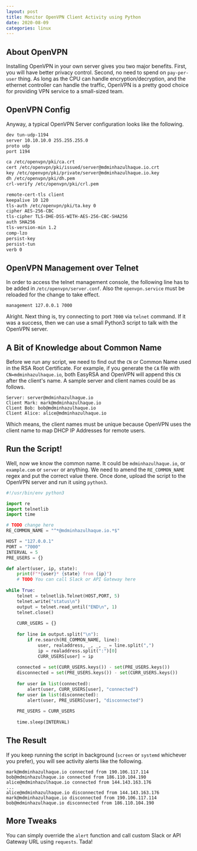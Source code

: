 ```yaml
---
layout: post
title: Monitor OpenVPN Client Activity using Python
date: 2020-08-09
categories: linux
---
```


## About OpenVPN

Installing OpenVPN in your own server gives you two major benefits. First, you will have better privacy control. Second, no need to spend on `pay-per-user` thing. As long as the CPU can handle encryption/decryption, and the ethernet controller can handle the traffic, OpenVPN is a pretty good choice for providing VPN service to a small-sized team.

## OpenVPN Config

Anyway, a typical OpenVPN Server configuration looks like the following.

```bash
dev tun-udp-1194
server 10.10.10.0 255.255.255.0
proto udp
port 1194

ca /etc/openvpn/pki/ca.crt
cert /etc/openvpn/pki/issued/server@mdminhazulhaque.io.crt
key /etc/openvpn/pki/private/server@mdminhazulhaque.io.key
dh /etc/openvpn/pki/dh.pem
crl-verify /etc/openvpn/pki/crl.pem

remote-cert-tls client
keepalive 10 120
tls-auth /etc/openvpn/pki/ta.key 0
cipher AES-256-CBC
tls-cipher TLS-DHE-DSS-WITH-AES-256-CBC-SHA256
auth SHA256
tls-version-min 1.2
comp-lzo
persist-key
persist-tun
verb 0
```

## OpenVPN Management over Telnet

In order to access the telnet management console, the following line has to be added in `/etc/openvpn/server.conf`. Also the `openvpn.service` must be reloaded for the change to take effect.

```
management 127.0.0.1 7000
```

Alright. Next thing is, try connecting to port `7000` via `telnet` command. If it was a success, then we can use a small Python3 script to talk with the OpenVPN server.

## A Bit of Knowledge about Common Name

Before we run any script, we need to find out the `CN` or Common Name used in the RSA Root Certificate. For example, if you generate the `CA` file with `CN=mdminhazulhaque.io`, both EasyRSA and OpenVPN will append this `CN` after the client's name. A sample server and client names could be as follows.

```
Server: server@mdminhazulhaque.io
Client Mark: mark@mdminhazulhaque.io
Client Bob: bob@mdminhazulhaque.io
Client Alice: alice@mdminhazulhaque.io
```

Which means, the client names must be unique because OpenVPN uses the client name to map DHCP IP Addresses for remote users.

## Run the Script!

Well, now we know the common name. It could be `mdminhazulhaque.io`, or `example.com` or `server` or anything. We need to amend the `RE_COMMON_NAME` regex and put the correct value there. Once done, upload the script to the OpenVPN server and run it using `python3`.

```python
#!/usr/bin/env python3

import re
import telnetlib
import time

# TODO change here
RE_COMMON_NAME = "^*@mdminhazulhaque.io.*$"

HOST = "127.0.0.1"
PORT = "7000"
INTERVAL = 5
PRE_USERS = {}

def alert(user, ip, state):
    print(F"*{user}* {state} from {ip}")
    # TODO You can call Slack or API Gateway here
    
while True:
    telnet = telnetlib.Telnet(HOST,PORT, 5)
    telnet.write("status\n")
    output = telnet.read_until("END\n", 1)
    telnet.close()
    
    CURR_USERS = {}
    
    for line in output.split("\n"):
        if re.search(RE_COMMON_NAME, line):
            user, realaddress, _, _, _ = line.split(",")
            ip = realaddress.split(":")[0]
            CURR_USERS[user] = ip
    
    connected = set(CURR_USERS.keys()) - set(PRE_USERS.keys())
    disconnected = set(PRE_USERS.keys()) - set(CURR_USERS.keys())
    
    for user in list(connected):
        alert(user, CURR_USERS[user], "connected")
    for user in list(disconnected):
        alert(user, PRE_USERS[user], "disconnected")
    
    PRE_USERS = CURR_USERS    
    
    time.sleep(INTERVAL)
```

## The Result

If you keep running the script in background (`screen` or `systemd` whichever you prefer), you will see activity alerts like the following.

```
mark@mdminhazulhaque.io connected from 190.106.117.114
bob@mdminhazulhaque.io connected from 186.110.104.190
alice@mdminhazulhaque.io connected from 144.143.163.176
...
alice@mdminhazulhaque.io disconnected from 144.143.163.176
mark@mdminhazulhaque.io disconnected from 190.106.117.114
bob@mdminhazulhaque.io disconnected from 186.110.104.190
```

## More Tweaks

You can simply override the `alert` function and call custom Slack or API Gateway URL using `requests`. Tada!
